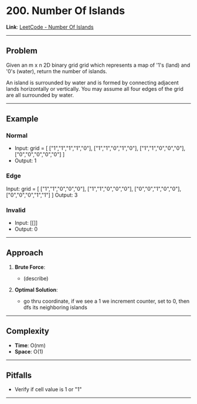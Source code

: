 # 200. Number Of Islands

**Link**: [LeetCode - Number Of Islands](https://leetcode.com/problems/number-of-islands/)

---

## Problem
Given an m x n 2D binary grid grid which represents a map of '1's (land) and '0's (water), return the number of islands.

An island is surrounded by water and is formed by connecting adjacent lands horizontally or vertically. You may assume all four edges of the grid are all surrounded by water.

---

## Example
### Normal
- Input: grid = [
  ["1","1","1","1","0"],
  ["1","1","0","1","0"],
  ["1","1","0","0","0"],
  ["0","0","0","0","0"]
]
- Output: 1

### Edge
Input: grid = [
  ["1","1","0","0","0"],
  ["1","1","0","0","0"],
  ["0","0","1","0","0"],
  ["0","0","0","1","1"]
]
Output: 3

### Invalid
- Input: [[]]
- Output: 0

---

## Approach
1. **Brute Force**:
    - (describe)

2. **Optimal Solution**:
    - go thru coordinate, if we see a 1 we increment counter, set to 0, then dfs its neighboring islands

---

## Complexity
- **Time**: O(nm)
- **Space**: O(1)

---

## Pitfalls
- Verify if cell value is 1 or "1"

---
